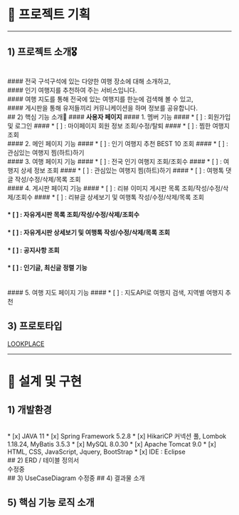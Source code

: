 # 🎈 프로젝트 기획
<hr>

## 1) 프로젝트 소개🎖️ 
<br>
#### 전국 구석구석에 있는 다양한 여행 장소에 대해 소개하고, <br>
#### 인기 여행지를 추천하여 주는 서비스입니다.<br>
#### 여행 지도를 통해 전국에 있는 여행지를 한눈에 검색해 볼 수 있고,<br>
#### 게시판을 통해 유저들끼리 커뮤니케이션을 하며 정보를 공유합니다.<br>
## 2) 핵심 기능 소개🎈
#### <b>사용자 페이지</b>
#### 1. 멤버 기능 
####  * [ ] : 회원가입 및 로그인
####  * [ ] : 마이페이지 회원 정보 조회/수정/탈퇴 
####  * [ ] : 찜한 여행지 조회 
<br>
#### 2. 메인 페이지 기능
####  * [ ] : 인기 여행지 추천 BEST 10 조회   
####  * [ ] : 관심있는 여행지 찜(하트)하기

<br>
#### 3. 여행 페이지 기능
####  * [ ] : 전국 인기 여행지 조회/조회수  
####  * [ ] : 여행지 상세 정보 조회 
####  * [ ] : 관심있는 여행지 찜(하트)하기
####  * [ ] : 여행톡 댓글 작성/수정/삭제/목록 조회
<br>
#### 4. 게시판 페이지 기능
####  * [ ] : 리뷰 이미지 게시판 목록 조회/작성/수정/삭제/조회수
####  * [ ] : 리뷰글 상세보기 및 여행톡 작성/수정/삭제/목록 조회

####  * [ ] : 자유게시판 목록 조회/작성/수정/삭제/조회수
####  * [ ] : 자유게시판 상세보기 및 여행톡 작성/수정/삭제/목록 조회
####  * [ ] : 공지사항 조회 
####  * [ ] : 인기글, 최신글 정렬 기능
<br>
#### 5. 여행 지도 페이지 기능
####  * [ ] : 지도API로 여행지 검색, 지역별 여행지 추천

## 3) 프로토타입
[LOOKPLACE](https://ovenapp.io/view/aDPoiCGk5gW6Qf5lavPODGeLxzcuvYFr/ )

<hr>


# 🎈 설계 및 구현
## 1) 개발환경
<br>
* [x] JAVA 11
* [x] Spring Framework 5.2.8
* [x] HikariCP 커넥션 풀, Lombok 1.18.24, MyBatis 3.5.3
* [x] MySQL 8.0.30
* [x] Apache Tomcat 9.0
* [x] HTML, CSS, JavaScript, Jquery, BootStrap
* [x] IDE : Eclipse 
<br>
## 2) ERD / 테이블 정의서
<br>
수정중
<br>
## 3) UseCaseDiagram
수정중
## 4) 결과물 소개

## 5) 핵심 기능 로직 소개 
